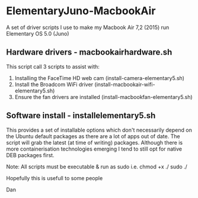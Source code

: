 # ElementaryJuno-MacbookAir
A set of driver scripts I use to make my Macbook Air 7,2 (2015) run Elementary OS 5.0 (Juno)

## Hardware drivers - macbookairhardware.sh

This script call 3 scripts to assist with:

1. Installing the FaceTime HD web cam (install-camera-elementary5.sh)
2. Install the Broadcom WiFi driver (install-macbookair-wifi-elementary5.sh)
3. Ensure the fan drivers are installed (install-macbookfan-elementary5.sh)

## Software install - installelementary5.sh

This provides a set of installable options which don't necessarily depend on the Ubuntu default packages as there are a lot of apps out of date.
The script will grab the latest (at time of writing) packages.
Although there is more containerisation technologies emerging I tend to still opt for native DEB packages first.

Note: All scripts must be executable & run as sudo
i.e. chmod +x ./<name of sh file>
sudo ./<name od sh file>

Hopefully this is usefull to some people

Dan
